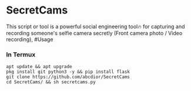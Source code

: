 # SecretCams
This script or tool is a powerful social engineering tool🔥 for capturing and recording someone's selfie camera secretly (Front camera photo / Video recording), 
#Usage
<h3>In Termux</h3>
<code>apt update && apt upgrade</code><br>
<code>pkg install git python3 -y && pip install flask</code><br>
<code>git clone https://github.com/abcdior/SecretCams</code><br>
<code>cd SecretCams/ && sh secretcams.py</code><br>
